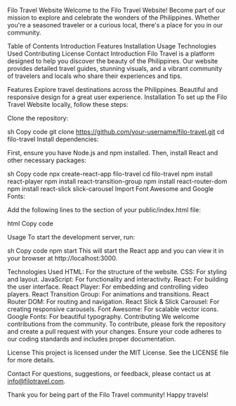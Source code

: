 Filo Travel Website
Welcome to the Filo Travel Website! Become part of our mission to explore and celebrate the wonders of the Philippines. Whether you're a seasoned traveler or a curious local, there's a place for you in our community.

Table of Contents
Introduction
Features
Installation
Usage
Technologies Used
Contributing
License
Contact
Introduction
Filo Travel is a platform designed to help you discover the beauty of the Philippines. Our website provides detailed travel guides, stunning visuals, and a vibrant community of travelers and locals who share their experiences and tips.

Features
Explore travel destinations across the Philippines.
Beautiful and responsive design for a great user experience.
Installation
To set up the Filo Travel Website locally, follow these steps:

Clone the repository:

sh
Copy code
git clone https://github.com/your-username/filo-travel.git
cd filo-travel
Install dependencies:

First, ensure you have Node.js and npm installed. Then, install React and other necessary packages:

sh
Copy code
npx create-react-app filo-travel
cd filo-travel
npm install react-player
npm install react-transition-group
npm install react-router-dom
npm install react-slick slick-carousel
Import Font Awesome and Google Fonts:

Add the following lines to the <head> section of your public/index.html file:

html
Copy code
<!-- Font Awesome -->
<link rel="stylesheet" href="https://cdnjs.cloudflare.com/ajax/libs/font-awesome/5.15.3/css/all.min.css">

<!-- Google Fonts -->
<link href="https://fonts.googleapis.com/css2?family=Open+Sans:wght@300;400;600;700&display=swap" rel="stylesheet">
Usage
To start the development server, run:

sh
Copy code
npm start
This will start the React app and you can view it in your browser at http://localhost:3000.

Technologies Used
HTML: For the structure of the website.
CSS: For styling and layout.
JavaScript: For functionality and interactivity.
React: For building the user interface.
React Player: For embedding and controlling video players.
React Transition Group: For animations and transitions.
React Router DOM: For routing and navigation.
React Slick & Slick Carousel: For creating responsive carousels.
Font Awesome: For scalable vector icons.
Google Fonts: For beautiful typography.
Contributing
We welcome contributions from the community. To contribute, please fork the repository and create a pull request with your changes. Ensure your code adheres to our coding standards and includes proper documentation.

License
This project is licensed under the MIT License. See the LICENSE file for more details.

Contact
For questions, suggestions, or feedback, please contact us at info@filotravel.com.

Thank you for being part of the Filo Travel community! Happy travels!